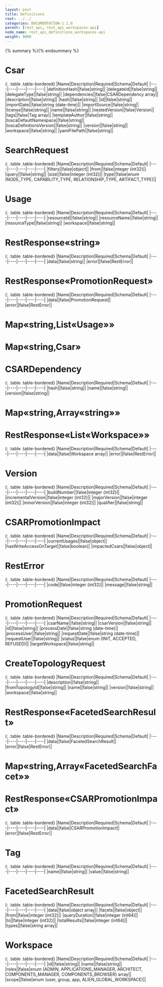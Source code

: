 ```yaml
---
layout: post
title: Definitions
root: ../../
categories: DOCUMENTATION-1.1.0
parent: [rest_api, rest_api_workspaces-api]
node_name: rest_api_definitions_workspaces-api
weight: 9000
---
```


{% summary %}{% endsummary %}

# Csar


{: .table .table-bordered}
|Name|Description|Required|Schema|Default|
|----|----|----|----|----|
|definitionHash||false|string||
|delegateId||false|string||
|delegateType||false|string||
|dependencies||false|CSARDependency array||
|description||false|string||
|hash||false|string||
|id||false|string||
|importDate||false|string (date-time)||
|importSource||false|string||
|license||false|string||
|name||false|string||
|nestedVersion||false|Version||
|tags||false|Tag array||
|templateAuthor||false|string||
|toscaDefaultNamespace||false|string||
|toscaDefinitionsVersion||false|string||
|version||false|string||
|workspace||false|string||
|yamlFilePath||false|string||


# SearchRequest


{: .table .table-bordered}
|Name|Description|Required|Schema|Default|
|----|----|----|----|----|
|filters||false|object||
|from||false|integer (int32)||
|query||false|string||
|size||false|integer (int32)||
|type||false|enum (NODE_TYPE, CAPABILITY_TYPE, RELATIONSHIP_TYPE, ARTIFACT_TYPE)||


# Usage


{: .table .table-bordered}
|Name|Description|Required|Schema|Default|
|----|----|----|----|----|
|resourceId||false|string||
|resourceName||false|string||
|resourceType||false|string||
|workspace||false|string||


# RestResponse«string»


{: .table .table-bordered}
|Name|Description|Required|Schema|Default|
|----|----|----|----|----|
|data||false|string||
|error||false|RestError||


# RestResponse«PromotionRequest»


{: .table .table-bordered}
|Name|Description|Required|Schema|Default|
|----|----|----|----|----|
|data||false|PromotionRequest||
|error||false|RestError||


# Map«string,List«Usage»»

# Map«string,Csar»

# CSARDependency


{: .table .table-bordered}
|Name|Description|Required|Schema|Default|
|----|----|----|----|----|
|hash||false|string||
|name||false|string||
|version||false|string||


# Map«string,Array«string»»

# RestResponse«List«Workspace»»


{: .table .table-bordered}
|Name|Description|Required|Schema|Default|
|----|----|----|----|----|
|data||false|Workspace array||
|error||false|RestError||


# Version


{: .table .table-bordered}
|Name|Description|Required|Schema|Default|
|----|----|----|----|----|
|buildNumber||false|integer (int32)||
|incrementalVersion||false|integer (int32)||
|majorVersion||false|integer (int32)||
|minorVersion||false|integer (int32)||
|qualifier||false|string||


# CSARPromotionImpact


{: .table .table-bordered}
|Name|Description|Required|Schema|Default|
|----|----|----|----|----|
|currentUsages||false|object||
|hasWriteAccessOnTarget||false|boolean||
|impactedCsars||false|object||


# RestError


{: .table .table-bordered}
|Name|Description|Required|Schema|Default|
|----|----|----|----|----|
|code||false|integer (int32)||
|message||false|string||


# PromotionRequest


{: .table .table-bordered}
|Name|Description|Required|Schema|Default|
|----|----|----|----|----|
|csarName||false|string||
|csarVersion||false|string||
|id||false|string||
|processDate||false|string (date-time)||
|processUser||false|string||
|requestDate||false|string (date-time)||
|requestUser||false|string||
|status||false|enum (INIT, ACCEPTED, REFUSED)||
|targetWorkspace||false|string||


# CreateTopologyRequest


{: .table .table-bordered}
|Name|Description|Required|Schema|Default|
|----|----|----|----|----|
|description||false|string||
|fromTopologyId||false|string||
|name||false|string||
|version||false|string||
|workspace||false|string||


# RestResponse«FacetedSearchResult»


{: .table .table-bordered}
|Name|Description|Required|Schema|Default|
|----|----|----|----|----|
|data||false|FacetedSearchResult||
|error||false|RestError||


# Map«string,Array«FacetedSearchFacet»»

# RestResponse«CSARPromotionImpact»


{: .table .table-bordered}
|Name|Description|Required|Schema|Default|
|----|----|----|----|----|
|data||false|CSARPromotionImpact||
|error||false|RestError||


# Tag


{: .table .table-bordered}
|Name|Description|Required|Schema|Default|
|----|----|----|----|----|
|name||false|string||
|value||false|string||


# FacetedSearchResult


{: .table .table-bordered}
|Name|Description|Required|Schema|Default|
|----|----|----|----|----|
|data||false|object array||
|facets||false|object||
|from||false|integer (int32)||
|queryDuration||false|integer (int64)||
|to||false|integer (int32)||
|totalResults||false|integer (int64)||
|types||false|string array||


# Workspace


{: .table .table-bordered}
|Name|Description|Required|Schema|Default|
|----|----|----|----|----|
|id||false|string||
|name||false|string||
|roles||false|enum (ADMIN, APPLICATIONS_MANAGER, ARCHITECT, COMPONENTS_MANAGER, COMPONENTS_BROWSER) array||
|scope||false|enum (user, group, app, ALIEN_GLOBAL_WORKSPACE)||


